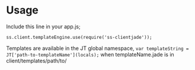 # Usage

Include this line in your app.js;

    ss.client.templateEngine.use(require('ss-clientjade'));

Templates are available in the JT global namespace, `var templateString = JT['path-to-templateName'](locals);` when templateName.jade is in client/templates/path/to/